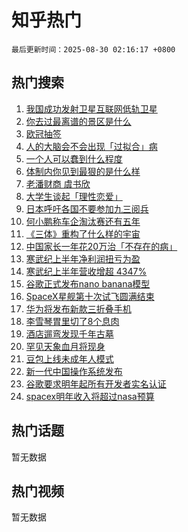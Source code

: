 # 知乎热门

`最后更新时间：2025-08-30 02:16:17 +0800`

## 热门搜索

1. [我国成功发射卫星互联网低轨卫星](https://www.zhihu.com/search?q=%E6%88%91%E5%9B%BD%E6%88%90%E5%8A%9F%E5%8F%91%E5%B0%84%E5%8D%AB%E6%98%9F%E4%BA%92%E8%81%94%E7%BD%91%E4%BD%8E%E8%BD%A8%E5%8D%AB%E6%98%9F)
1. [你去过最离谱的景区是什么](https://www.zhihu.com/search?q=%E4%BD%A0%E5%8E%BB%E8%BF%87%E6%9C%80%E7%A6%BB%E8%B0%B1%E7%9A%84%E6%99%AF%E5%8C%BA%E6%98%AF%E4%BB%80%E4%B9%88)
1. [欧冠抽签](https://www.zhihu.com/search?q=%E6%AC%A7%E5%86%A0%E6%8A%BD%E7%AD%BE)
1. [人的大脑会不会出现「过拟合」病](https://www.zhihu.com/search?q=%E4%BA%BA%E7%9A%84%E5%A4%A7%E8%84%91%E4%BC%9A%E4%B8%8D%E4%BC%9A%E5%87%BA%E7%8E%B0%E3%80%8C%E8%BF%87%E6%8B%9F%E5%90%88%E3%80%8D%E7%97%85)
1. [一个人可以蠢到什么程度](https://www.zhihu.com/search?q=%E4%B8%80%E4%B8%AA%E4%BA%BA%E5%8F%AF%E4%BB%A5%E8%A0%A2%E5%88%B0%E4%BB%80%E4%B9%88%E7%A8%8B%E5%BA%A6)
1. [体制内你见到最狠的是什么样](https://www.zhihu.com/search?q=%E4%BD%93%E5%88%B6%E5%86%85%E4%BD%A0%E8%A7%81%E5%88%B0%E6%9C%80%E7%8B%A0%E7%9A%84%E6%98%AF%E4%BB%80%E4%B9%88%E6%A0%B7)
1. [老潘财商 虞书欣](https://www.zhihu.com/search?q=%E8%80%81%E6%BD%98%E8%B4%A2%E5%95%86%20%E8%99%9E%E4%B9%A6%E6%AC%A3)
1. [大学生谈起「理性恋爱」](https://www.zhihu.com/search?q=%E5%A4%A7%E5%AD%A6%E7%94%9F%E8%B0%88%E8%B5%B7%E3%80%8C%E7%90%86%E6%80%A7%E6%81%8B%E7%88%B1%E3%80%8D)
1. [日本呼吁各国不要参加九三阅兵](https://www.zhihu.com/search?q=%E6%97%A5%E6%9C%AC%E5%91%BC%E5%90%81%E5%90%84%E5%9B%BD%E4%B8%8D%E8%A6%81%E5%8F%82%E5%8A%A0%E4%B9%9D%E4%B8%89%E9%98%85%E5%85%B5)
1. [何小鹏称车企淘汰赛还有五年](https://www.zhihu.com/search?q=%E4%BD%95%E5%B0%8F%E9%B9%8F%E7%A7%B0%E8%BD%A6%E4%BC%81%E6%B7%98%E6%B1%B0%E8%B5%9B%E8%BF%98%E6%9C%89%E4%BA%94%E5%B9%B4)
1. [《三体》重构了什么样的宇宙](https://www.zhihu.com/search?q=%E3%80%8A%E4%B8%89%E4%BD%93%E3%80%8B%E9%87%8D%E6%9E%84%E4%BA%86%E4%BB%80%E4%B9%88%E6%A0%B7%E7%9A%84%E5%AE%87%E5%AE%99)
1. [中国家长一年花20万治「不存在的病」](https://www.zhihu.com/search?q=%E4%B8%AD%E5%9B%BD%E5%AE%B6%E9%95%BF%E4%B8%80%E5%B9%B4%E8%8A%B120%E4%B8%87%E6%B2%BB%E3%80%8C%E4%B8%8D%E5%AD%98%E5%9C%A8%E7%9A%84%E7%97%85%E3%80%8D)
1. [寒武纪上半年净利润扭亏为盈](https://www.zhihu.com/search?q=%E5%AF%92%E6%AD%A6%E7%BA%AA%E4%B8%8A%E5%8D%8A%E5%B9%B4%E5%87%80%E5%88%A9%E6%B6%A6%E6%89%AD%E4%BA%8F%E4%B8%BA%E7%9B%88)
1. [寒武纪上半年营收增超 4347%](https://www.zhihu.com/search?q=%E5%AF%92%E6%AD%A6%E7%BA%AA%E4%B8%8A%E5%8D%8A%E5%B9%B4%E8%90%A5%E6%94%B6%E5%A2%9E%E8%B6%85%204347%25)
1. [谷歌正式发布nano banana模型](https://www.zhihu.com/search?q=%E8%B0%B7%E6%AD%8C%E6%AD%A3%E5%BC%8F%E5%8F%91%E5%B8%83nano%20banana%E6%A8%A1%E5%9E%8B)
1. [SpaceX星舰第十次试飞圆满结束](https://www.zhihu.com/search?q=SpaceX%E6%98%9F%E8%88%B0%E7%AC%AC%E5%8D%81%E6%AC%A1%E8%AF%95%E9%A3%9E%E5%9C%86%E6%BB%A1%E7%BB%93%E6%9D%9F)
1. [华为将发布新款三折叠手机](https://www.zhihu.com/search?q=%E5%8D%8E%E4%B8%BA%E5%B0%86%E5%8F%91%E5%B8%83%E6%96%B0%E6%AC%BE%E4%B8%89%E6%8A%98%E5%8F%A0%E6%89%8B%E6%9C%BA)
1. [李雪琴胃里切了8个息肉](https://www.zhihu.com/search?q=%E6%9D%8E%E9%9B%AA%E7%90%B4%E8%83%83%E9%87%8C%E5%88%87%E4%BA%868%E4%B8%AA%E6%81%AF%E8%82%89)
1. [酒店遛弯发现千年古墓](https://www.zhihu.com/search?q=%E9%85%92%E5%BA%97%E9%81%9B%E5%BC%AF%E5%8F%91%E7%8E%B0%E5%8D%83%E5%B9%B4%E5%8F%A4%E5%A2%93)
1. [罕见天象血月将现身](https://www.zhihu.com/search?q=%E7%BD%95%E8%A7%81%E5%A4%A9%E8%B1%A1%E8%A1%80%E6%9C%88%E5%B0%86%E7%8E%B0%E8%BA%AB)
1. [豆包上线未成年人模式](https://www.zhihu.com/search?q=%E8%B1%86%E5%8C%85%E4%B8%8A%E7%BA%BF%E6%9C%AA%E6%88%90%E5%B9%B4%E4%BA%BA%E6%A8%A1%E5%BC%8F)
1. [新一代中国操作系统发布](https://www.zhihu.com/search?q=%E6%96%B0%E4%B8%80%E4%BB%A3%E4%B8%AD%E5%9B%BD%E6%93%8D%E4%BD%9C%E7%B3%BB%E7%BB%9F%E5%8F%91%E5%B8%83)
1. [谷歌要求明年起所有开发者实名认证](https://www.zhihu.com/search?q=%E8%B0%B7%E6%AD%8C%E8%A6%81%E6%B1%82%E6%98%8E%E5%B9%B4%E8%B5%B7%E6%89%80%E6%9C%89%E5%BC%80%E5%8F%91%E8%80%85%E5%AE%9E%E5%90%8D%E8%AE%A4%E8%AF%81)
1. [spacex明年收入将超过nasa预算](https://www.zhihu.com/search?q=spacex%E6%98%8E%E5%B9%B4%E6%94%B6%E5%85%A5%E5%B0%86%E8%B6%85%E8%BF%87nasa%E9%A2%84%E7%AE%97)

## 热门话题

暂无数据

## 热门视频

暂无数据